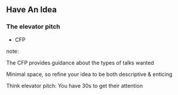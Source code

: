 ## Have An Idea

### The elevator pitch

* CFP

note:

The CFP provides guidance about the types of talks wanted

Minimal space, so refine your idea to be both descriptive & enticing

Think elevator pitch: You have 30s to get their attention
